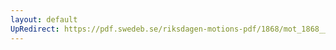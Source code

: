 ```yaml
---
layout: default
UpRedirect: https://pdf.swedeb.se/riksdagen-motions-pdf/1868/mot_1868__ak__00076/mot_1868__ak__00076_002.pdf
---
```

